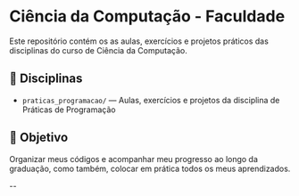 # Ciência da Computação - Faculdade

Este repositório contém os as aulas, exercícios e projetos práticos das disciplinas do curso de Ciência da Computação.

## 📂 Disciplinas

- `praticas_programacao/` — Aulas, exercícios e projetos da disciplina de Práticas de Programação

## 🎯 Objetivo
Organizar meus códigos e acompanhar meu progresso ao longo da graduação, como também, colocar em prática todos os meus aprendizados.

--